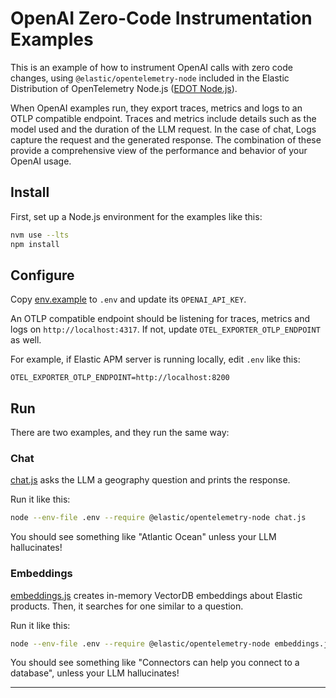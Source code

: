 # OpenAI Zero-Code Instrumentation Examples

This is an example of how to instrument OpenAI calls with zero code changes,
using `@elastic/opentelemetry-node` included in the Elastic Distribution of
OpenTelemetry Node.js ([EDOT Node.js][edot-node]).

When OpenAI examples run, they export traces, metrics and logs to an OTLP
compatible endpoint. Traces and metrics include details such as the model used
and the duration of the LLM request. In the case of chat, Logs capture the
request and the generated response. The combination of these provide a
comprehensive view of the performance and behavior of your OpenAI usage.

## Install

First, set up a Node.js environment for the examples like this:
```bash
nvm use --lts
npm install
```

## Configure

Copy [env.example](env.example) to `.env` and update its `OPENAI_API_KEY`.

An OTLP compatible endpoint should be listening for traces, metrics and logs on
`http://localhost:4317`. If not, update `OTEL_EXPORTER_OTLP_ENDPOINT` as well.

For example, if Elastic APM server is running locally, edit `.env` like this:
```
OTEL_EXPORTER_OTLP_ENDPOINT=http://localhost:8200
```

## Run

There are two examples, and they run the same way:

### Chat

[chat.js](chat.js) asks the LLM a geography question and prints the response.

Run it like this:
```bash
node --env-file .env --require @elastic/opentelemetry-node chat.js
```

You should see something like "Atlantic Ocean" unless your LLM hallucinates!

### Embeddings


[embeddings.js](embeddings.js) creates in-memory VectorDB embeddings about
Elastic products. Then, it searches for one similar to a question.

Run it like this:
```bash
node --env-file .env --require @elastic/opentelemetry-node embeddings.js
```

You should see something like "Connectors can help you connect to a database",
unless your LLM hallucinates!

---

[edot-node]: https://github.com/elastic/elastic-otel-node/blob/main/packages/opentelemetry-node/README.md#install
